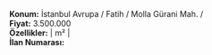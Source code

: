 ## 

**Konum:** İstanbul Avrupa / Fatih / Molla Gürani Mah. /  
**Fiyat:** 3.500.000  
**Özellikler:**  |  m² |   
**İlan Numarası:** 
